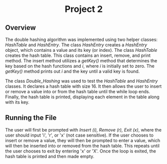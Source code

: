 # <div align="center">**Project 2**</div>
## **Overview**
The double hashing algorithm was implemented using two helper classes: *HashTable* and *HashEntry*. The class *HashEntry* creates a *HashEntry* object, which contains a value and its key (or index). The class *HashTable* creates the hash table. This class contains an insert, remove, and print method. The insert method utilizes a *getKey()* method that determines the key based on the hash functions and *i*, where *i* is initially set to zero. The *getKey()* method prints out *i* and the key until a valid key is found.

The class *Double_Hashing* was used to test the *HashTable* and *HashEntry* classes. It declares a hash table with size 16. It then allows the user to insert or remove a value into or from the hash table until the while loop ends. Finally, the hash table is printed, displaying each element in the table along with its key.
## **Running the File**
The user will first be prompted with *Insert (i), Remove (r), Exit (x)*, where the user should input 'i', 'r', or 'x' (not case sensitive). If the user chooses to insert or remove a value, they will then be prompted to enter a value, which will then be inserted into or removed from the hash table. This repeats until the user chooses to exit by entering 'x' or 'X'. Once the loop is exited, the hash table is printed and then made empty.